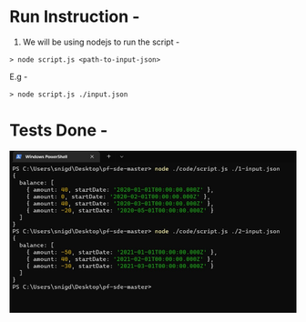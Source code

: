# Run Instruction -

1. We will be using nodejs to run the script -
```
> node script.js <path-to-input-json>
```

E.g -
```
> node script.js ./input.json
```


# Tests Done -
![Screenshot](Sample-Output-Screenshot.jpg)
